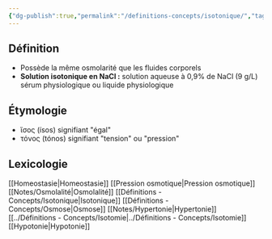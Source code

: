 ```yaml
---
{"dg-publish":true,"permalink":"/definitions-concepts/isotonique/","tags":["definition"],"noteIcon":""}
---
```



## Définition
- Possède la même osmolarité que les fluides corporels
- **Solution isotonique en NaCl :** solution aqueuse à 0,9% de NaCl (9 g/L) sérum physiologique ou liquide physiologique
## Étymologie 
- ἴσος (ísos) signifiant "égal"
- τόνος (tónos) signifiant "tension" ou "pression"
## Lexicologie 
[[Homeostasie\|Homeostasie]]
[[Pression osmotique\|Pression osmotique]]
[[Notes/Osmolalité\|Osmolalité]]
[[Définitions - Concepts/Isotonique\|Isotonique]]
[[Définitions - Concepts/Osmose\|Osmose]]
[[Notes/Hypertonie\|Hypertonie]]
[[../Définitions - Concepts/Isotomie\|../Définitions - Concepts/Isotomie]]
[[Hypotonie\|Hypotonie]]